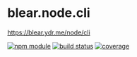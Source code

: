 # blear.node.cli

<https://blear.ydr.me/node/cli>

[![npm module][npm-img]][npm-url]
[![build status][travis-img]][travis-url]
[![coverage][coveralls-img]][coveralls-url]

[travis-img]: https://img.shields.io/travis/blearjs/blear.node.cli/master.svg?style=flat-square
[travis-url]: https://travis-ci.org/blearjs/blear.node.cli

[npm-img]: https://img.shields.io/npm/v/blear.node.cli.svg?style=flat-square
[npm-url]: https://www.npmjs.com/package/blear.node.cli

[coveralls-img]: https://img.shields.io/coveralls/blearjs/blear.node.cli/master.svg?style=flat-square
[coveralls-url]: https://coveralls.io/github/blearjs/blear.node.cli?branch=master

